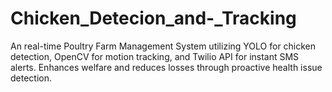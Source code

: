 # Chicken_Detecion_and-_Tracking

An real-time Poultry Farm Management
System utilizing YOLO for chicken detection, OpenCV for
motion tracking, and Twilio API for instant SMS alerts.
Enhances welfare and reduces losses through proactive
health issue detection.
